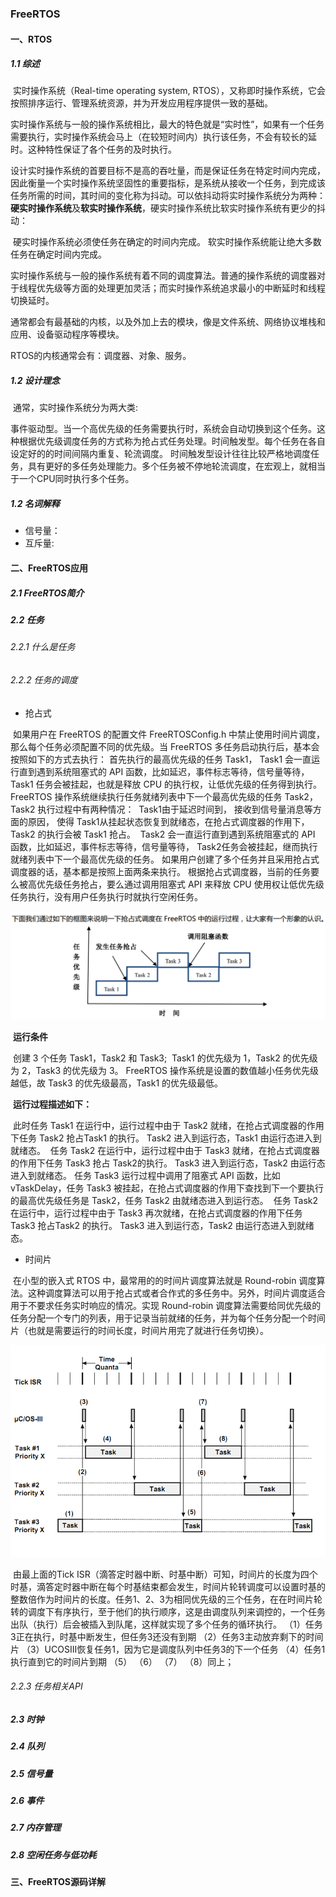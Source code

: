 ### FreeRTOS

#### 一、RTOS

##### 	1.1 综述

​		实时操作系统（Real-time operating system, RTOS），又称即时操作系统，它会按照排序运行、管理系统资源，并为开发应用程序提供一致的基础。

​		实时操作系统与一般的操作系统相比，最大的特色就是“实时性”，如果有一个任务需要执行，实时操作系统会马上（在较短时间内）执行该任务，不会有较长的延时。这种特性保证了各个任务的及时执行。

​		设计实时操作系统的首要目标不是高的吞吐量，而是保证任务在特定时间内完成，因此衡量一个实时操作系统坚固性的重要指标，是系统从接收一个任务，到完成该任务所需的时间，其时间的变化称为抖动。可以依抖动将实时操作系统分为两种：**硬实时操作系统**及**软实时操作系统**，硬实时操作系统比软实时操作系统有更少的抖动：

​		硬实时操作系统必须使任务在确定的时间内完成。
​		软实时操作系统能让绝大多数任务在确定时间内完成。		

实时操作系统与一般的操作系统有着不同的调度算法。普通的操作系统的调度器对于线程优先级等方面的处理更加灵活；而实时操作系统追求最小的中断延时和线程切换延时。

通常都会有最基础的内核，以及外加上去的模块，像是文件系统、网络协议堆栈和应用、设备驱动程序等模块。

RTOS的内核通常会有：调度器、对象、服务。

##### 	1.2 设计理念

​		通常，实时操作系统分为两大类:

​		事件驱动型。当一个高优先级的任务需要执行时，系统会自动切换到这个任务。这种根据优先级调度任务的方式称为抢占式任务处理。
​		时间触发型。每个任务在各自设定好的的时间间隔内重复、轮流调度。
时间触发型设计往往比较严格地调度任务，具有更好的多任务处理能力。多个任务被不停地轮流调度，在宏观上，就相当于一个CPU同时执行多个任务。

##### 	1.2 名词解释

- 信号量：
- 互斥量:



#### 二、FreeRTOS应用

##### 	2.1 FreeRTOS简介



##### 	2.2 任务

###### 		2.2.1 什么是任务



###### 		2.2.2 任务的调度

- 抢占式

​        如果用户在 FreeRTOS 的配置文件 FreeRTOSConfig.h 中禁止使用时间片调度， 那么每个任务必须配置不同的优先级。当 FreeRTOS 多任务启动执行后，基本会按照如下的方式去执行：
​		首先执行的最高优先级的任务 Task1， Task1 会一直运行直到遇到系统阻塞式的 API 函数，比如延迟，事件标志等待，信号量等待，Task1 任务会被挂起，也就是释放 CPU 的执行权，让低优先级的任务得到执行。
​		FreeRTOS 操作系统继续执行任务就绪列表中下一个最高优先级的任务 Task2，Task2 执行过程中有两种情况：
​		Task1由于延迟时间到， 接收到信号量消息等方面的原因， 使得 Task1从挂起状态恢复到就绪态，在抢占式调度器的作用下，Task2 的执行会被 Task1 抢占。
​		Task2 会一直运行直到遇到系统阻塞式的 API 函数，比如延迟，事件标志等待，信号量等待， Task2任务会被挂起，继而执行就绪列表中下一个最高优先级的任务。
​		如果用户创建了多个任务并且采用抢占式调度器的话，基本都是按照上面两条来执行。 根据抢占式调度器，当前的任务要么被高优先级任务抢占，要么通过调用阻塞式 API 来释放 CPU 使用权让低优先级任务执行，没有用户任务执行时就执行空闲任务。

![](.\resource\20190326110455632.png)

​	**运行条件**

​		创建 3 个任务 Task1，Task2 和 Task3;
​		Task1 的优先级为 1，Task2 的优先级为 2，Task3 的优先级为 3。 FreeRTOS 操作系统是设置的数值越小任务优先级越低，故 Task3 的优先级最高，Task1 的优先级最低。

​		**运行过程描述如下：**

​		此时任务 Task1 在运行中，运行过程中由于 Task2 就绪，在抢占式调度器的作用下任务 Task2 抢占Task1 的执行。 Task2 进入到运行态，Task1 由运行态进入到就绪态。
​		任务 Task2 在运行中，运行过程中由于 Task3 就绪，在抢占式调度器的作用下任务 Task3 抢占 Task2的执行。 Task3 进入到运行态，Task2 由运行态进入到就绪态。
​		任务 Task3 运行过程中调用了阻塞式 API 函数，比如 vTaskDelay，任务 Task3 被挂起，在抢占式调度器的作用下查找到下一个要执行的最高优先级任务是 Task2，任务 Task2 由就绪态进入到运行态。
​		任务 Task2 在运行中，运行过程中由于 Task3 再次就绪，在抢占式调度器的作用下任务 Task3 抢占Task2 的执行。 Task3 进入到运行态，Task2 由运行态进入到就绪态。

- 时间片

​        在小型的嵌入式 RTOS 中，最常用的的时间片调度算法就是 Round-robin 调度算法。这种调度算法可以用于抢占式或者合作式的多任务中。另外，时间片调度适合用于不要求任务实时响应的情况。实现 Round-robin 调度算法需要给同优先级的任务分配一个专门的列表，用于记录当前就绪的任务，并为每个任务分配一个时间片（也就是需要运行的时间长度，时间片用完了就进行任务切换）。

![](.\resource\20190326114354395.png)

​		由最上面的Tick ISR（滴答定时器中断、时基中断）可知，时间片的长度为四个时基，滴答定时器中断在每个时基结束都会发生，时间片轮转调度可以设置时基的整数倍作为时间片的长度。
​		任务1、2、3为相同优先级的三个任务，在在时间片轮转的调度下有序执行，至于他们的执行顺序，这是由调度队列来调控的，一个任务出队（执行）后会被插入到队尾，这样就实现了多个任务的循环执行。
（1）任务3正在执行，时基中断发生，但任务3还没有到期
（2）任务3主动放弃剩下的时间片
（3）UCOSIII恢复任务1，因为它是调度队列中任务3的下一个任务
（4）任务1执行直到它的时间片到期
（5） （6） （7） （8）同上；

###### 2.2.3 任务相关API



##### 	2.3 时钟

##### 	2.4 队列

##### 	2.5 信号量

##### 	2.6 事件

##### 	2.7 内存管理

##### 	2.8 空闲任务与低功耗



#### 三、FreeRTOS源码详解

